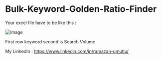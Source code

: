 # Bulk-Keyword-Golden-Ratio-Finder

Your excel file have to be like this :

![image](https://user-images.githubusercontent.com/107100442/208413382-6007f7a4-92ee-457f-abcc-e9b7e6b451c4.png)

First row keyword second is Search Volume

My LinkedIn : https://www.linkedin.com/in/ramazan-umutlu/
